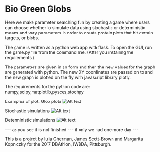 # Bio Green Globs


Here we make parameter searching fun by creating a game where users can choose whether to simulate data using stochastic or deterministic means and vary parameters in order to create protein plots that hit certain targets, or blobs.

The game is written as a python web app with flask. To open the GUI, run the game.py file from the command line. (After you installing the requirements.)

The parameters are given in an form and then the new values for the graph are generated with python. The new XY coordinates are passed on to and the new graph is plotted on the fly with javascript library plotly.

The requirements for the python code are: numpy,scipy,matplotlib,pysces,stochpy


Examples of plot:
Glob plots
![Alt text](/2017-Triple_Helix-2/BioBlobs/plot_blobs.png?raw=true "Hit the globs!")

Stochastic simulations
![Alt text](/2017-Triple_Helix-2/BioBlobs/stoch.png?raw=true "Optional Title")

Deterministic simulations
![Alt text](/2017-Triple_Helix-2/BioBlobs/determ.png?raw=true "Optional Title")


--- as you see it is not finished --- if only we had one more day ---

This is a project by Iulia Gherman, James Scott-Brown and Margarita Kopniczky for the 2017 DBAthlon, IWBDA, Pittsburgh.
